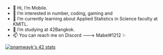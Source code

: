 - 👋 Hi, I’m Mobile.
- 👀 I’m interested in number, coding, gaming and 
- 🌱 I’m currently learning about Applied Statistics in Science faculty at KMITL.
- 💞️ I’m studying at 42Bangkok.
- 📫 You can reach me on Discord ---> Mabel#1212 ✨

<html><a href="https://github.com/oakoudad/badge42"><img src="https://badge.mediaplus.ma/binary/pnamwayk?1337Badge=off" alt="pnamwayk's 42 stats" /></a></html>
